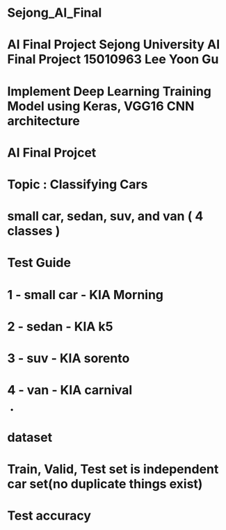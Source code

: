 # Sejong_AI_Final

# AI Final Project Sejong University AI Final Project 15010963 Lee Yoon Gu

# Implement Deep Learning Training Model using Keras, VGG16 CNN architecture

# AI Final Projcet
# Topic : Classifying Cars
# small car, sedan, suv, and van ( 4 classes )

# Test Guide

# 1 - small car - KIA Morning
# 2 - sedan - KIA k5
# 3 - suv - KIA sorento
# 4 - van - KIA carnival
- 
# dataset 
# Train, Valid, Test set is independent car set(no duplicate things exist)

# Test accuracy
